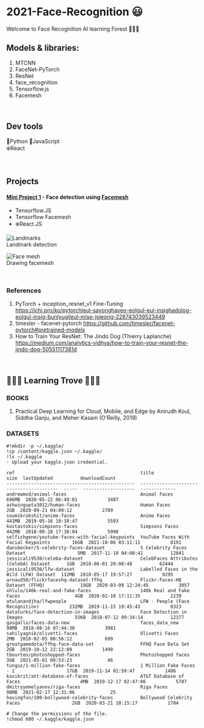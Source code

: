# 2021-Face-Recognition 😃
Welcome to Face Recognition AI learning Forest 🌳🌳🌳


## Models & libraries:
1) MTCNN 
2) FaceNet-PyTorch
3) ResNet
4) face_recognition
5) Tensorflow.js
6) Facemesh

<br>

## Dev tools
🐍Python
📜JavaScript  
❄️React  

<br>

## Projects  

#### [Mini Project 1](https://github.com/Coding-Forest/2021-Face-Recognition/tree/main/03%20Mini%20Project%20-%20Facemesh) - Face detection using [Facemesh](https://github.com/tensorflow/tfjs-models/tree/master/face-landmarks-detection)   

- Tensorflow.JS   
- Tensorflow Facemesh   
- ❄️React.JS  

![Landmarks](https://github.com/Coding-Forest/2021-Face-Recognition/blob/main/03%20Mini%20Project%20-%20Facemesh/facemesh5.png)    
Landmark detection

![Face mesh](https://github.com/Coding-Forest/2021-Face-Recognition/blob/main/03%20Mini%20Project%20-%20Facemesh/facemesh6.png)  
Drawing facemesh

<br>

### References
1) PyTorch + inception_resnet_v1 Fine-Tuning
https://ichi.pro/ko/pytorchleul-sayonghayeo-eolgul-eul-insighadolog-eolgul-insig-bunlyugileul-mise-jojeong-228743039523449
2) timesler - facenet-pytorch
https://github.com/timesler/facenet-pytorch#pretrained-models
3) How to Train Your ResNet: The Jindo Dog (Thierry Laplanche)
https://medium.com/analytics-vidhya/how-to-train-your-resnet-the-jindo-dog-50551117381d

<br>

## 🌳🌳🌳 Learning Trove 🌳🌳🌳
### BOOKS 
1) Practical Deep Learning for Cloud, Mobile, and Edge by Anirudh Koul, Siddha Ganju, and Meher Kasam (O’Reilly, 2019)

### DATASETS

    #!mkdir -p ~/.kaggle/   
    !cp /content/kaggle.json ~/.kaggle/    
    !ls ~/.kaggle  
    - Upload your kaggle.json credential.  
    
    ref                                              title                                      size  lastUpdated          downloadCount  
    -----------------------------------------------  ----------------------------------------  -----  -------------------  -------------  
    andrewmvd/animal-faces                           Animal Faces                              696MB  2020-05-22 06:49:01           3487  
    ashwingupta3012/human-faces                      Human Faces                                 2GB  2020-09-21 04:09:12           2789  
    soumikrakshit/anime-faces                        Anime Faces                               441MB  2019-05-16 10:38:47           5593  
    kostastokis/simpsons-faces                       Simpsons Faces                            442MB  2018-09-28 17:38:04           5998  
    selfishgene/youtube-faces-with-facial-keypoints  YouTube Faces With Facial Keypoints        16GB  2021-10-06 03:11:11           8191  
    dansbecker/5-celebrity-faces-dataset             5 Celebrity Faces Dataset                   5MB  2017-11-10 04:08:41          12041  
    jessicali9530/celeba-dataset                     CelebFaces Attributes (CelebA) Dataset      1GB  2018-06-01 20:08:48          62444  
    jessicali9530/lfw-dataset                        Labelled Faces in the Wild (LFW) Dataset  112MB  2018-05-17 19:57:27           9295  
    arnaud58/flickrfaceshq-dataset-ffhq              Flickr-Faces-HQ Dataset (FFHQ)             19GB  2020-03-09 12:24:45           3057  
    xhlulu/140k-real-and-fake-faces                  140k Real and Fake Faces                    4GB  2020-02-10 17:11:35           2239  
    atulanandjha/lfwpeople                           LFW - People (Face Recognition)           232MB  2019-11-15 19:45:43           8323  
    dataturks/face-detection-in-images               Face Detection in Images                   55KB  2018-07-12 09:34:14          12377  
    gasgallo/faces-data-new                          faces_data_new                             90MB  2018-08-16 07:44:30           3981  
    sahilyagnik/olivetti-faces                       Olivetti Faces                              2MB  2018-02-05 00:56:12            699  
    greatgamedota/ffhq-face-data-set                 FFHQ Face Data Set                          2GB  2019-10-12 22:12:09           1490  
    tbourton/photoshopped-faces                      Photoshopped faces                          3GB  2021-05-01 08:53:23             46  
    tunguz/1-million-fake-faces                      1 Million Fake Faces - 1                   17GB  2019-11-14 01:59:47           1406  
    kasikrit/att-database-of-faces                   AT&T Database of Faces                      4MB  2019-12-17 02:47:06           5787  
    dmitryyemelyanov/riga-faces                      Riga Faces                                 98MB  2021-02-17 12:31:06             25  
    havingfun/100-bollywood-celebrity-faces          Bollywood Celebrity Faces                   2GB  2020-03-21 10:15:17           1704 

    # Change the permissions of the file.  
    !chmod 600 ~/.kaggle/kaggle.json  
